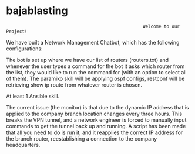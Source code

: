 # bajablasting

                                                        Welcome to our Project!
We have built a Network Management Chatbot, which has the following configurations:

The bot is set up where we have our list of routers (routers.txt) and whenever the user types a command for the bot it asks which router from the list, they would like to run the command for (with an option to select all of them). The paramiko skill will be applying ospf configs, restconf will be retrieving show ip route from whatever router is chosen.

At least 1 Ansible skill.

The current issue (the monitor) is that due to the dynamic IP address that is applied to the company branch location changes every three hours. This breaks the VPN tunnel, and a network engineer is forced to manually input commands to get the tunnel back up and running. A script has been made that all you need to do is run it, and it reapplies the correct IP address for the branch router, reestablishing a connection to the company headquarters.

 
